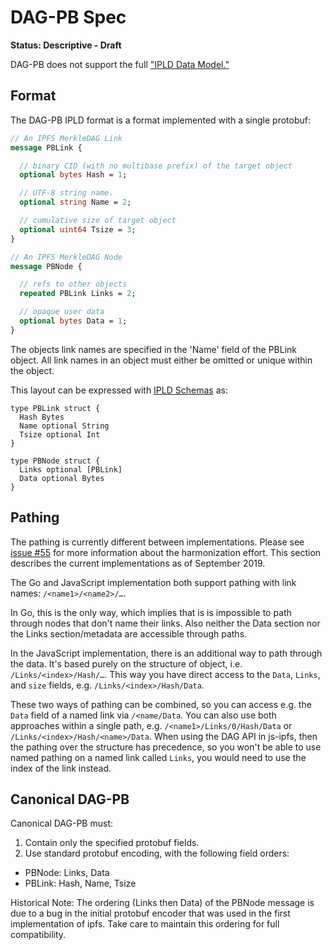 # DAG-PB Spec

**Status: Descriptive - Draft**

DAG-PB does not support the full ["IPLD Data Model."](../../data-model-layer/data-model.md)

## Format

The DAG-PB IPLD format is a format implemented with a single protobuf:

```protobuf
// An IPFS MerkleDAG Link
message PBLink {

  // binary CID (with no multibase prefix) of the target object
  optional bytes Hash = 1;

  // UTF-8 string name.
  optional string Name = 2;

  // cumulative size of target object
  optional uint64 Tsize = 3;
}

// An IPFS MerkleDAG Node
message PBNode {

  // refs to other objects
  repeated PBLink Links = 2;

  // opaque user data
  optional bytes Data = 1;
}
```

The objects link names are specified in the 'Name' field of the PBLink object.
All link names in an object must either be omitted or unique within the object.

This layout can be expressed with [IPLD Schemas](../../schemas/README.md) as:

```ipldsch
type PBLink struct {
  Hash Bytes
  Name optional String
  Tsize optional Int
}

type PBNode struct {
  Links optional [PBLink]
  Data optional Bytes
}
```

## Pathing

The pathing is currently different between implementations. Please see [issue #55] for more information about the harmonization effort. This section describes the current implementations as of September 2019.

The Go and JavaScript implementation both support pathing with link names: `/<name1>/<name2>/…`.

In Go, this is the only way, which implies that is is impossible to path through nodes that don't name their links. Also neither the Data section nor the Links section/metadata are accessible through paths.

In the JavaScript implementation, there is an additional way to path through the data. It's based purely on the structure of object, i.e. `/Links/<index>/Hash/…`. This way you have direct access to the `Data`, `Links`, and `size` fields, e.g. `/Links/<index>/Hash/Data`.

These two ways of pathing can be combined, so you can access e.g. the `Data` field of a named link via `/<name/Data`. You can also use both approaches within a single path, e.g. `/<name1>/Links/0/Hash/Data` or `/Links/<index>/Hash/<name>/Data`. When using the DAG API in js-ipfs, then the pathing over the structure has precedence, so you won't be able to use named pathing on a named link called `Links`, you would need to use the index of the link instead.


## Canonical DAG-PB

Canonical DAG-PB must:

1. Contain only the specified protobuf fields.
2. Use standard protobuf encoding, with the following field orders:
  - PBNode: Links, Data
  - PBLink: Hash, Name, Tsize

Historical Note: The ordering (Links then Data) of the PBNode message is due to
a bug in the initial protobuf encoder that was used in the first implementation
of ipfs. Take care to maintain this ordering for full compatibility.

[issue #55]: https://github.com/ipld/specs/issues/55
